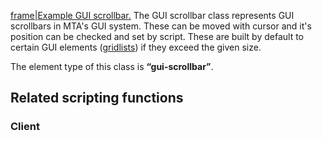 [frame|Example GUI scrollbar.](/docs/image:gui-scrollbar.png.md "wikilink") The GUI scrollbar class represents GUI scrollbars in MTA's GUI system. These can be moved with cursor and it's position can be checked and set by script. These are built by default to certain GUI elements ([gridlists](/Element/GUI/Gridlist.md "wikilink")) if they exceed the given size.

The element type of this class is **“gui-scrollbar”**.

Related scripting functions
---------------------------

### Client
